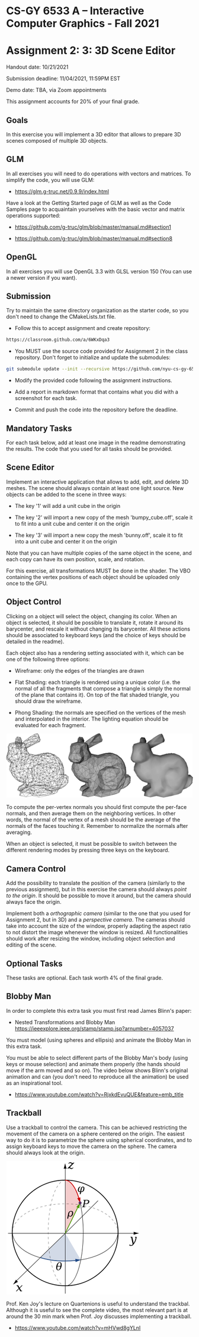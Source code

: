 # CS-GY 6533 A – Interactive Computer Graphics - Fall 2021

# Assignment 2: 3: 3D Scene Editor

Handout date: 10/21/2021

Submission deadline: 11/04/2021, 11:59PM EST

Demo date: TBA, via Zoom appointments

This assignment accounts for 20% of your final grade. 

## Goals

In this exercise you will implement a 3D editor that allows to prepare 3D scenes composed of multiple 3D objects.

## GLM

In all exercises you will need to do operations with vectors and matrices. To simplify the code, you will use GLM:

* https://glm.g-truc.net/0.9.9/index.html

Have a look at the Getting Started page of GLM as well as the Code Samples page to acquaintain yourselves with the basic vector and matrix operations supported:

* https://github.com/g-truc/glm/blob/master/manual.md#section1

* https://github.com/g-truc/glm/blob/master/manual.md#section8

## OpenGL

In all exercises you will use OpenGL 3.3 with GLSL version 150 (You can use a newer version if you want).

## Submission

Try to maintain the same directory organization as the starter code, so you don't need to change the CMakeLists.txt file.

* Follow this to accept assignment and create repository: 

```bash
https://classroom.github.com/a/6WKxDqa3
```

* You MUST use the source code provided for Assignment 2 in the class repository. Don't forget to initialize and update the submodules: 

```bash
git submodule update --init --recursive https://github.com/nyu-cs-gy-6533-fall-2020/base 
```

* Modify the provided code following the assignment instructions.

* Add a report in markdown format that contains what you did with a screenshot for each task.

* Commit and push the code into the repository before the deadline.

## Mandatory Tasks

For each task below, add at least one image in the readme demonstrating the results. The code that you used for all tasks should be provided.

## Scene Editor

Implement an interactive application that allows to add, edit, and delete 3D meshes. The scene should always contain at least one light source. New objects can be added to the scene in three ways:

* The key '1' will add a unit cube in the origin

* The key '2' will import a new copy of the mesh 'bumpy_cube.off', scale it to fit into a unit cube and center it on the origin

* The key '3' will import a new copy the mesh 'bunny.off', scale it to fit into a unit cube and center it on the origin

Note that you can have multiple copies of the same object in the scene, and each copy can have its own position, scale, and rotation.

For this exercise, all transformations MUST be done in the shader. The VBO containing the vertex positions of each object should be uploaded only once to the GPU. 

## Object Control

Clicking on a object will select the object, changing its color. When an object is selected, it should be possible to translate it, rotate it around its barycenter, and rescale it without changing its barycenter. All these actions should be associated to keyboard keys (and the choice of keys should be detailed in the readme).

Each object also has a rendering setting associated with it, which can be one of the following three options:

* Wireframe: only the edges of the triangles are drawn

* Flat Shading: each triangle is rendered using a unique color (i.e. the normal of all the fragments that compose a triangle is simply the normal of the plane that contains it). On top of the flat shaded triangle, you should draw the wireframe.

* Phong Shading: the normals are specified on the vertices of the mesh and interpolated in the interior. The lighting equation should be evaluated for each fragment.

![bunny](bunny.png)
   
To compute the per-vertex normals you should first compute the per-face normals, and then average them on the neighboring vertices. In other words, the normal of the vertex of a mesh should be the average of the normals of the faces touching it. Remember to normalize the normals after averaging.

When an object is selected, it must be possible to switch between the different rendering modes by pressing three keys on the keyboard.

## Camera Control

Add the possibility to translate the position of the camera (similarly to the previous assignment), but in this exercise the camera should always *point to the origin*. It should be possible to move it around, but the camera should always face the origin.

Implement both a *orthographic camera* (similar to the one that you used for Assignment 2, but in 3D) and a *perspective camera*. The cameras should take into account the size of the window, properly adapting the aspect ratio to not distort the image whenever the window is resized. All functionalities should work after resizing the window, including object selection and editing of the scene.

## Optional Tasks

These tasks are optional. Each task worth 4% of the final grade.

## Blobby Man

In order to complete this extra task you must first read James Blinn's paper: 

* Nested Transformations and Blobby Man https://ieeexplore.ieee.org/stamp/stamp.jsp?arnumber=4057037

You must model (using spheres and ellipsis) and animate the Blobby Man in this extra task.

You must be able to select different parts of the Blobby Man's body (using keys or mouse selection) and animate them properly (the hands should move if the arm moved and so on). The video below shows Blinn's original animation and can (you don't need to reproduce all the animation) be used as an inspirational tool.

* https://www.youtube.com/watch?v=RjxkdEvuQUE&feature=emb_title

## Trackball

Use a trackball to control the camera. This can be achieved restricting the movement of the camera on a sphere centered on the origin. The easiest way to do it is to parametrize the sphere using spherical coordinates, and to assign keyboard keys to move the camera on the sphere. The camera should always look at the origin.

![trackball](trackball.png)

Prof. Ken Joy's lecture on Quartenions is useful to understand the trackbal. Although it is useful to see the complete video, the most relevant part is at around the 30 min mark when Prof. Joy discusses implementing a trackball.

* https://www.youtube.com/watch?v=mHVwd8gYLnI